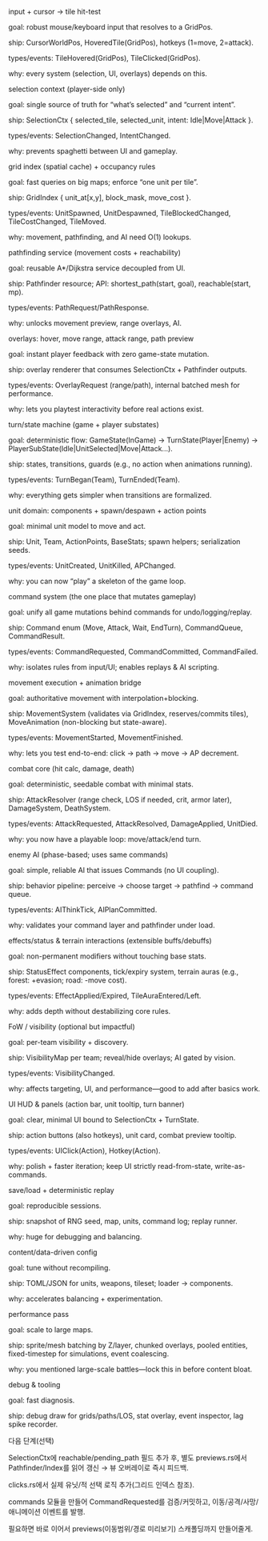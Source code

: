 input + cursor → tile hit-test

goal: robust mouse/keyboard input that resolves to a GridPos.

ship: CursorWorldPos, HoveredTile(GridPos), hotkeys (1=move, 2=attack).

types/events: TileHovered(GridPos), TileClicked(GridPos).

why: every system (selection, UI, overlays) depends on this.

selection context (player-side only)

goal: single source of truth for “what’s selected” and “current intent”.

ship: SelectionCtx { selected_tile, selected_unit, intent: Idle|Move|Attack }.

types/events: SelectionChanged, IntentChanged.

why: prevents spaghetti between UI and gameplay.

grid index (spatial cache) + occupancy rules

goal: fast queries on big maps; enforce “one unit per tile”.

ship: GridIndex { unit_at[x,y], block_mask, move_cost }.

types/events: UnitSpawned, UnitDespawned, TileBlockedChanged, TileCostChanged, TileMoved.

why: movement, pathfinding, and AI need O(1) lookups.

pathfinding service (movement costs + reachability)

goal: reusable A*/Dijkstra service decoupled from UI.

ship: Pathfinder resource; API: shortest_path(start, goal), reachable(start, mp).

types/events: PathRequest/PathResponse.

why: unlocks movement preview, range overlays, AI.

overlays: hover, move range, attack range, path preview

goal: instant player feedback with zero game-state mutation.

ship: overlay renderer that consumes SelectionCtx + Pathfinder outputs.

types/events: OverlayRequest (range/path), internal batched mesh for performance.

why: lets you playtest interactivity before real actions exist.

turn/state machine (game + player substates)

goal: deterministic flow: GameState(InGame) → TurnState(Player|Enemy) → PlayerSubState(Idle|UnitSelected|Move|Attack...).

ship: states, transitions, guards (e.g., no action when animations running).

types/events: TurnBegan(Team), TurnEnded(Team).

why: everything gets simpler when transitions are formalized.

unit domain: components + spawn/despawn + action points

goal: minimal unit model to move and act.

ship: Unit, Team, ActionPoints, BaseStats; spawn helpers; serialization seeds.

types/events: UnitCreated, UnitKilled, APChanged.

why: you can now “play” a skeleton of the game loop.

command system (the one place that mutates gameplay)

goal: unify all game mutations behind commands for undo/logging/replay.

ship: Command enum (Move, Attack, Wait, EndTurn), CommandQueue, CommandResult.

types/events: CommandRequested, CommandCommitted, CommandFailed.

why: isolates rules from input/UI; enables replays & AI scripting.

movement execution + animation bridge

goal: authoritative movement with interpolation+blocking.

ship: MovementSystem (validates via GridIndex, reserves/commits tiles), MoveAnimation (non-blocking but state-aware).

types/events: MovementStarted, MovementFinished.

why: lets you test end-to-end: click → path → move → AP decrement.

combat core (hit calc, damage, death)

goal: deterministic, seedable combat with minimal stats.

ship: AttackResolver (range check, LOS if needed, crit, armor later), DamageSystem, DeathSystem.

types/events: AttackRequested, AttackResolved, DamageApplied, UnitDied.

why: you now have a playable loop: move/attack/end turn.

enemy AI (phase-based; uses same commands)

goal: simple, reliable AI that issues Commands (no UI coupling).

ship: behavior pipeline: perceive → choose target → pathfind → command queue.

types/events: AIThinkTick, AIPlanCommitted.

why: validates your command layer and pathfinder under load.

effects/status & terrain interactions (extensible buffs/debuffs)

goal: non-permanent modifiers without touching base stats.

ship: StatusEffect components, tick/expiry system, terrain auras (e.g., forest: +evasion; road: -move cost).

types/events: EffectApplied/Expired, TileAuraEntered/Left.

why: adds depth without destabilizing core rules.

FoW / visibility (optional but impactful)

goal: per-team visibility + discovery.

ship: VisibilityMap per team; reveal/hide overlays; AI gated by vision.

types/events: VisibilityChanged.

why: affects targeting, UI, and performance—good to add after basics work.

UI HUD & panels (action bar, unit tooltip, turn banner)

goal: clear, minimal UI bound to SelectionCtx + TurnState.

ship: action buttons (also hotkeys), unit card, combat preview tooltip.

types/events: UIClick(Action), Hotkey(Action).

why: polish + faster iteration; keep UI strictly read-from-state, write-as-commands.

save/load + deterministic replay

goal: reproducible sessions.

ship: snapshot of RNG seed, map, units, command log; replay runner.

why: huge for debugging and balancing.

content/data-driven config

goal: tune without recompiling.

ship: TOML/JSON for units, weapons, tileset; loader → components.

why: accelerates balancing + experimentation.

performance pass

goal: scale to large maps.

ship: sprite/mesh batching by Z/layer, chunked overlays, pooled entities, fixed-timestep for simulations, event coalescing.

why: you mentioned large-scale battles—lock this in before content bloat.

debug & tooling

goal: fast diagnosis.

ship: debug draw for grids/paths/LOS, stat overlay, event inspector, lag spike recorder.






다음 단계(선택)

SelectionCtx에 reachable/pending_path 필드 추가 후, 별도 previews.rs에서 Pathfinder/Index를 읽어 갱신 → 뷰 오버레이로 즉시 피드백.

clicks.rs에서 실제 유닛/적 선택 로직 추가(그리드 인덱스 참조).

commands 모듈을 만들어 CommandRequested를 검증/커밋하고, 이동/공격/사망/애니메이션 이벤트를 발행.

필요하면 바로 이어서 previews(이동범위/경로 미리보기) 스캐폴딩까지 만들어줄게.